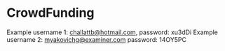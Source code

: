 # CrowdFunding



Example username 1: challattb@hotmail.com, password: xu3dDi
Example username 2: myakovichg@examiner.com password: 14OY5PC
